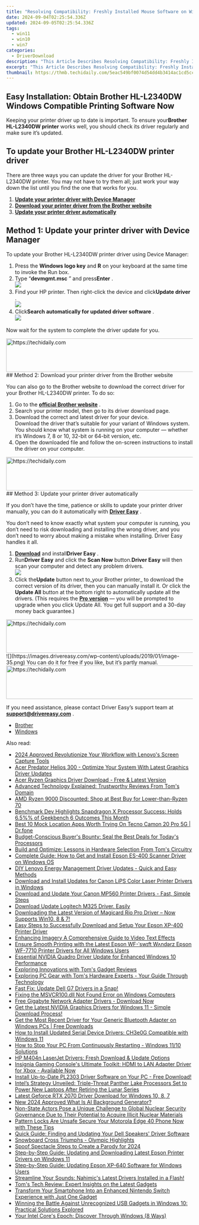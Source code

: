 ```yaml
---
title: "Resolving Compatibility: Freshly Installed Mouse Software on Windows 7 Machines"
date: 2024-09-04T02:25:54.336Z
updated: 2024-09-05T02:25:54.336Z
tags:
  - win11
  - win10
  - win7
categories:
  - DriverDownload
description: "This Article Describes Resolving Compatibility: Freshly Installed Mouse Software on Windows 7 Machines"
excerpt: "This Article Describes Resolving Compatibility: Freshly Installed Mouse Software on Windows 7 Machines"
thumbnail: https://thmb.techidaily.com/5eac549bf0074d54dd4b3414ac1cd5ccda2e57524c605d3807bb2415d6b1435a.jpg
---
```


## Easy Installation: Obtain Brother HL-L2340DW Windows Compatible Printing Software Now

Keeping your printer driver up to date is important. To ensure your**Brother HL-L2340DW printer** works well, you should check its driver regularly and make sure it’s updated.

## To update your Brother HL-L2340DW printer driver

 There are three ways you can update the driver for your Brother HL-L2340DW printer. You may not have to try them all; just work your way down the list until you find the one that works for you.

1. [**Update your printer driver with Device Manager**](https://tools.techidaily.com/drivereasy/download/)
2. **[Download your printer driver from the Brother website](https://tools.techidaily.com/drivereasy/download/)**
3. **[Update your printer driver automatically](https://tools.techidaily.com/drivereasy/download/)**

## Method 1: Update your printer driver with Device Manager

To update your Brother HL-L2340DW printer driver using Device Manager:

1. Press the **Windows logo key** and **R** on your keyboard at the same time to invoke the Run box.
2. Type “**devmgmt.msc** ” and press**Enter** .  
![](https://images.drivereasy.com/wp-content/uploads/2019/01/image.png)
3. Find your HP printer. Then right-click the device and click**Update driver** .  
![](https://images.drivereasy.com/wp-content/uploads/2019/01/image-1.png)
4. Click**Search automatically for updated driver software** .  
![](https://images.drivereasy.com/wp-content/uploads/2019/01/image-2.png)

Now wait for the system to complete the driver update for you.

<!-- affiliate ads begin -->
<a href="https://aligracehair.sjv.io/c/5597632/1886003/19272" target="_top" id="1886003">
  <img src="//a.impactradius-go.com/display-ad/19272-1886003" border="0" alt="https://techidaily.com" width="728" height="90"/>
</a>
<img height="0" width="0" src="https://aligracehair.sjv.io/i/5597632/1886003/19272" style="position:absolute;visibility:hidden;" border="0" />
<!-- affiliate ads end -->
## Method 2: Download your printer driver from the Brother website

 You can also go to the Brother website to download the correct driver for your Brother HL-L2340DW printer. To do so:

1. Go to the **[official Brother website](https://www.brother-usa.com/)**  .
2. Search your printer model, then go to its driver download page.
3. Download the correct and latest driver for your device.  
 Download the driver that’s suitable for your variant of Windows system. You should know what system is running on your computer — whether it’s Windows 7, 8 or 10, 32-bit or 64-bit version, etc.
4. Open the downloaded file and follow the on-screen instructions to install the driver on your computer.

<!-- affiliate ads begin -->
<a href="https://aligracehair.sjv.io/c/5597632/2006946/19272" target="_top" id="2006946">
  <img src="//a.impactradius-go.com/display-ad/19272-2006946" border="0" alt="https://techidaily.com" width="728" height="90"/>
</a>
<img height="0" width="0" src="https://aligracehair.sjv.io/i/5597632/2006946/19272" style="position:absolute;visibility:hidden;" border="0" />
<!-- affiliate ads end -->
## Method 3: Update your printer driver automatically

 If you don’t have the time, patience or skills to update your printer driver manually, you can do it automatically with **[Driver Easy](https://tools.techidaily.com/drivereasy/download/)**  .

 You don’t need to know exactly what system your computer is running, you don’t need to risk downloading and installing the wrong driver, and you don’t need to worry about making a mistake when installing. Driver Easy handles it all.

1. **[Download](https://tools.techidaily.com/drivereasy/download/)**  and install**Driver Easy** .
2. Run**Driver Easy** and click the **Scan Now** button.**Driver Easy** will then scan your computer and detect any problem drivers.  
![](https://images.drivereasy.com/wp-content/uploads/2019/01/image-11.png)
3. Click the**Update** button next to_your Brother printer_ to download the correct version of its driver, then you can manually install it. Or click the **Update All** button at the bottom right to automatically update all the drivers. (This requires the **[Pro version](https://tools.techidaily.com/drivereasy/download/)**  — you will be prompted to upgrade when you click Update All. You get full support and a 30-day money back guarantee.)  
<!-- affiliate ads begin -->
<a href="https://aligracehair.sjv.io/c/5597632/1975821/19272" target="_top" id="1975821">
  <img src="//a.impactradius-go.com/display-ad/19272-1975821" border="0" alt="https://techidaily.com" width="728" height="90"/>
</a>
<img height="0" width="0" src="https://aligracehair.sjv.io/i/5597632/1975821/19272" style="position:absolute;visibility:hidden;" border="0" />
<!-- affiliate ads end -->
![](https://images.drivereasy.com/wp-content/uploads/2019/01/image-35.png)  
 You can do it for free if you like, but it’s partly manual.
<!-- affiliate ads begin -->
<a href="https://aligracehair.sjv.io/c/5597632/2047411/19272" target="_top" id="2047411">
  <img src="//a.impactradius-go.com/display-ad/19272-2047411" border="0" alt="https://techidaily.com" width="728" height="90"/>
</a>
<img height="0" width="0" src="https://aligracehair.sjv.io/i/5597632/2047411/19272" style="position:absolute;visibility:hidden;" border="0" />
<!-- affiliate ads end -->

 If you need assistance, please contact Driver Easy’s support team at **[support@drivereasy.com](https://tools.techidaily.com/drivereasy/download/)**  .

* [Brother](https://tools.techidaily.com/drivereasy/download/)
* [Windows](https://tools.techidaily.com/drivereasy/download/)

<ins class="adsbygoogle"
     style="display:block"
     data-ad-format="autorelaxed"
     data-ad-client="ca-pub-7571918770474297"
     data-ad-slot="1223367746"></ins>



<ins class="adsbygoogle"
     style="display:block"
     data-ad-client="ca-pub-7571918770474297"
     data-ad-slot="8358498916"
     data-ad-format="auto"
     data-full-width-responsive="true"></ins>

<span class="atpl-alsoreadstyle">Also read:</span>
<div><ul>
<li><a href="https://digital-screen-recording.techidaily.com/2024-approved-revolutionize-your-workflow-with-lenovos-screen-capture-tools/"><u>2024 Approved  Revolutionize Your Workflow with Lenovo's Screen Capture Tools</u></a></li>
<li><a href="https://hardware-help.techidaily.com/acer-predator-helios-300-optimize-your-system-with-latest-graphics-driver-updates/"><u>Acer Predator Helios 300 - Optimize Your System With Latest Graphics Driver Updates</u></a></li>
<li><a href="https://hardware-help.techidaily.com/acer-ryzen-graphics-driver-download-free-and-latest-version/"><u>Acer Ryzen Graphics Driver Download - Free & Latest Version</u></a></li>
<li><a href="https://hardware-help.techidaily.com/advanced-technology-explained-trustworthy-reviews-from-toms-domain/"><u>Advanced Technology Explained: Trustworthy Reviews From Tom's Domain</u></a></li>
<li><a href="https://hardware-help.techidaily.com/amd-ryzen-9000-discounted-shop-at-best-buy-for-lower-than-ryzen-70/"><u>AMD Ryzen 9000 Discounted: Shop at Best Buy for Lower-than-Ryzen 70</u></a></li>
<li><a href="https://hardware-help.techidaily.com/benchmark-dev-highlights-snapdragon-x-processor-success-holds-65-of-geekbench-6-outcomes-this-month/"><u>Benchmark Dev Highlights Snapdragon X Processor Success: Holds 6.5%% of Geekbench 6 Outcomes This Month</u></a></li>
<li><a href="https://fake-location.techidaily.com/best-10-mock-location-apps-worth-trying-on-tecno-camon-20-pro-5g-drfone-by-drfone-virtual-android/"><u>Best 10 Mock Location Apps Worth Trying On Tecno Camon 20 Pro 5G | Dr.fone</u></a></li>
<li><a href="https://hardware-help.techidaily.com/budget-conscious-buyers-bounty-seal-the-best-deals-for-todays-processors/"><u>Budget-Conscious Buyer's Bounty: Seal the Best Deals for Today's Processors</u></a></li>
<li><a href="https://hardware-help.techidaily.com/build-and-optimize-lessons-in-hardware-selection-from-toms-circuitry/"><u>Build and Optimize: Lessons in Hardware Selection From Tom's Circuitry</u></a></li>
<li><a href="https://hardware-help.techidaily.com/complete-guide-how-to-get-and-install-epson-es-400-scanner-driver-on-windows-os/"><u>Complete Guide: How to Get and Install Epson ES-400 Scanner Driver on Windows OS</u></a></li>
<li><a href="https://hardware-help.techidaily.com/diy-lenovo-energy-management-driver-updates-quick-and-easy-methods/"><u>DIY Lenovo Energy Management Driver Updates - Quick and Easy Methods</u></a></li>
<li><a href="https://hardware-help.techidaily.com/download-and-install-updates-for-canon-lips-color-laser-printer-drivers-in-windows/"><u>Download and Install Updates for Canon LiPS Color Laser Printer Drivers in Windows</u></a></li>
<li><a href="https://hardware-help.techidaily.com/download-and-update-your-canon-mp560-printer-drivers-fast-simple-steps/"><u>Download and Update Your Canon MP560 Printer Drivers - Fast, Simple Steps</u></a></li>
<li><a href="https://hardware-help.techidaily.com/1722974280358-download-update-logitech-m325-driver-easily/"><u>Download Update Logitech M325 Driver. Easily</u></a></li>
<li><a href="https://hardware-help.techidaily.com/1722962986888-downloading-the-latest-version-of-magicard-rio-pro-driver-now-supports-win10-8-and-7/"><u>Downloading the Latest Version of Magicard Rio Pro Driver – Now Supports Win10, 8 & 7!</u></a></li>
<li><a href="https://hardware-help.techidaily.com/easy-steps-to-successfully-download-and-setup-your-epson-xp-400-printer-driver/"><u>Easy Steps to Successfully Download and Setup Your Epson XP-400 Printer Driver</u></a></li>
<li><a href="https://fox-helps.techidaily.com/enhancing-imagery-a-comprehensive-guide-to-video-text-effects/"><u>Enhancing Imagery  A Comprehensive Guide to Video Text Effects</u></a></li>
<li><a href="https://hardware-help.techidaily.com/ensure-smooth-printing-with-the-latest-epson-wf-swft-wnderz-epson-wf-7710-printer-drivers-for-all-windows-users/"><u>Ensure Smooth Printing with the Latest Epson WF-ˈswɪft Wʌndərz Epson WF-7710 Printer Drivers for All Windows Users</u></a></li>
<li><a href="https://hardware-help.techidaily.com/essential-nvidia-quadro-driver-update-for-enhanced-windows-10-performance/"><u>Essential NVIDIA Quadro Driver Update for Enhanced Windows 10 Performance</u></a></li>
<li><a href="https://hardware-help.techidaily.com/exploring-innovations-with-toms-gadget-reviews/"><u>Exploring Innovations with Tom's Gadget Reviews</u></a></li>
<li><a href="https://hardware-help.techidaily.com/exploring-pc-gear-with-toms-hardware-experts-your-guide-through-technology/"><u>Exploring PC Gear with Tom's Hardware Experts - Your Guide Through Technology</u></a></li>
<li><a href="https://hardware-help.techidaily.com/1722968598062-fast-fix-update-dell-g7-drivers-in-a-snap/"><u>Fast Fix: Update Dell G7 Drivers in a Snap!</u></a></li>
<li><a href="https://techno-recovery.techidaily.com/fixing-the-msvcr100dll-not-found-error-on-windows-computers/"><u>Fixing the MSVCR100.dll Not Found Error on Windows Computers</u></a></li>
<li><a href="https://hardware-help.techidaily.com/free-gigabyte-network-adapter-drivers-download-now/"><u>Free Gigabyte Network Adapter Drivers - Download Now</u></a></li>
<li><a href="https://hardware-help.techidaily.com/get-the-latest-nvidia-graphics-drivers-for-windows-11-simple-download-process/"><u>Get the Latest NVIDIA Graphics Drivers for Windows 11 - Simple Download Process!</u></a></li>
<li><a href="https://hardware-help.techidaily.com/get-the-most-recent-driver-for-your-generic-bluetooth-adapter-on-windows-pcs-free-downloads/"><u>Get the Most Recent Driver for Your Generic Bluetooth Adapter on Windows PCs | Free Downloads</u></a></li>
<li><a href="https://hardware-help.techidaily.com/how-to-install-updated-serial-device-drivers-ch3e0g-compatible-with-windows-11/"><u>How to Install Updated Serial Device Drivers: CH3e0G Compatible with Windows 11</u></a></li>
<li><a href="https://common-error.techidaily.com/how-to-stop-your-pc-from-continuously-restarting-windows-1110-solutions/"><u>How to Stop Your PC From Continuously Restarting - Windows 11/10 Solutions</u></a></li>
<li><a href="https://hardware-help.techidaily.com/hp-m404n-laserjet-drivers-fresh-download-and-update-options/"><u>HP M404n LaserJet Drivers: Fresh Download & Update Options</u></a></li>
<li><a href="https://hardware-help.techidaily.com/1722970672290-insignia-gaming-consoles-ultimate-toolkit-hdmi-to-lan-adapter-driver-for-xbox-available-now/"><u>Insignia Gaming Console's Ultimate Toolkit: HDMI to LAN Adapter Driver for Xbox - Available Now</u></a></li>
<li><a href="https://hardware-help.techidaily.com/1722961309247-install-up-to-date-pl2303-driver-software-on-your-pc-free-download/"><u>Install Up-to-Date PL2303 Driver Software on Your PC - Free Download!</u></a></li>
<li><a href="https://hardware-help.techidaily.com/intels-strategy-unveiled-triple-threat-panther-lake-processors-set-to-power-new-laptops-after-retiring-the-lunar-series/"><u>Intel’s Strategy Unveiled: Triple-Threat Panther Lake Processors Set to Power New Laptops After Retiring the Lunar Series</u></a></li>
<li><a href="https://hardware-help.techidaily.com/latest-geforce-rtx-2070-driver-download-for-windows-10-8-7/"><u>Latest Geforce RTX 2070 Driver Download for Windows 10, 8, 7</u></a></li>
<li><a href="https://ai-topics.techidaily.com/new-2024-approved-what-is-ai-background-generator/"><u>New 2024 Approved What Is AI Background Generator?</u></a></li>
<li><a href="https://hardware-help.techidaily.com/non-state-actors-pose-a-unique-challenge-to-global-nuclear-security-governance-due-to-their-potential-to-acquire-illicit-nuclear-materials/"><u>Non-State Actors Pose a Unique Challenge to Global Nuclear Security Governance Due to Their Potential to Acquire Illicit Nuclear Materials</u></a></li>
<li><a href="https://android-unlock.techidaily.com/pattern-locks-are-unsafe-secure-your-motorola-edge-40-phone-now-with-these-tips-by-drfone-android/"><u>Pattern Locks Are Unsafe Secure Your Motorola Edge 40 Phone Now with These Tips</u></a></li>
<li><a href="https://hardware-help.techidaily.com/quick-guide-finding-and-updating-your-dell-speakers-driver-software/"><u>Quick Guide: Finding and Updating Your Dell Speakers' Driver Software</u></a></li>
<li><a href="https://extra-hints.techidaily.com/snowboard-cross-triumphs-olympic-highlights/"><u>Snowboard Cross Triumphs - Olympic Highlights</u></a></li>
<li><a href="https://facebook-video-footage.techidaily.com/spoof-spectacle-steps-to-create-a-parody-for-2024/"><u>Spoof Spectacle  Steps to Create a Parody for 2024</u></a></li>
<li><a href="https://hardware-help.techidaily.com/step-by-step-guide-updating-and-downloading-latest-epson-printer-drivers-on-windows-11/"><u>Step-by-Step Guide: Updating and Downloading Latest Epson Printer Drivers on Windows 11</u></a></li>
<li><a href="https://hardware-help.techidaily.com/step-by-step-guide-updating-epson-xp-640-software-for-windows-users/"><u>Step-by-Step Guide: Updating Epson XP-640 Software for Windows Users</u></a></li>
<li><a href="https://hardware-help.techidaily.com/1722978589529-streamline-your-sounds-nahimics-latest-drivers-installed-in-a-flash/"><u>Streamline Your Sounds: Nahimic's Latest Drivers Installed in a Flash!</u></a></li>
<li><a href="https://hardware-help.techidaily.com/toms-tech-review-expert-insights-on-the-latest-gadgets/"><u>Tom's Tech Review: Expert Insights on the Latest Gadgets</u></a></li>
<li><a href="https://some-techniques.techidaily.com/transform-your-smartphone-into-an-enhanced-nintendo-switch-experience-with-just-one-gadget/"><u>Transform Your Smartphone Into an Enhanced Nintendo Switch Experience with Just One Gadget</u></a></li>
<li><a href="https://hardware-help.techidaily.com/winning-the-battle-against-unrecognized-usb-gadgets-in-windows-10-practical-solutions-explored/"><u>Winning the Battle Against Unrecognized USB Gadgets in Windows 10: Practical Solutions Explored</u></a></li>
<li><a href="https://win11-tips.techidaily.com/your-intel-cores-epoch-discover-through-windows-8-ways/"><u>Your Intel Core's Epoch: Discover Through Windows (8 Ways)</u></a></li>
</ul></div>
